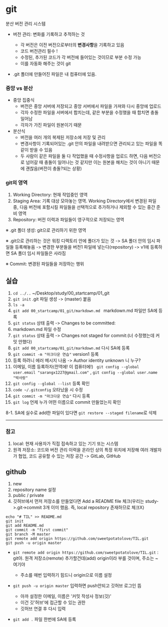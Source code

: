 # git
분산 버전 관리 시스템

- 버전 관리: 변화를 기록하고 추적하는 것
  - 각 버전은 이전 버전으로부터의 **변경사항**을 기록하고 있음
  - 코드 버전관리 필수 !
  - 수정된, 추가된 코드가 각 버전에 들어있는 것이므로 부분 수정 가능
  - 이를 자동화 해주는 것이 git

- .git 폴더에 만들어진 파일은 내 컴퓨터에 있음. 

### 중앙 vs 분산
- 중앙 집중식
  - 버전은 중앙 서버에 저장되고 중앙 서버에서 파일을 가져와 다시 중앙에 업로드
  - 각자 수정한 파일을 서버에서 합치는데, 같은 부분을 수정했을 때 합치면 충돌 일어남
  - 각자가 가진 파일이 원본이기 때문
- 분산식
  - 버전을 여러 개의 복제된 저장소에 저장 및 관리
  - 변경사항이 기록되어있는 .git 안의 파일을 내려받으면 관리되고 있는 파일을 똑같이 받을 수 있음
  - 두 사람이 같은 파일을 둘 다 작업했을 때 수정사항을 업로드 하면, 다음 버전으로 넘어갈 때 충돌이 일어나는 것 같지만 이는 원본을 해치는 것이 아니기 때문에 괜찮음(버전이 충돌?되는 상황)

### git의 영역
1. Working Directory: 현재 작업중인 영역
2. Staging Area: 기록 대상 모아놓는 영역. Working Directory에서 변경된 파일 중, 다음 버전에 포함시킬 파일들을 선택적으로 추가하거나 제외할 수 있는 중간 준비 영역
3. Repository: 버전 이력과 파일들이 영구적으로 저장되는 영역

※ .git 폴더 생성: git으로 관리하기 위한 영역

※ .git으로 관리하는 것은 워킹 디렉토리 안에 폴더가 있는 것 -> SA 폴더 안의 임시 파일들 등록해놓음 -> 변경한 부분들을 버전1 파일에 넣는다(repository) -> v1에 등록하면 SA 폴더 임시 파일들은 사라짐

※ Commit: 변경된 파일들을 저장하는 행위

## 실습
1. `cd ../..` ~/Desktop/study/00_startcamp/01_git
2. `git init` .git 파일 생성 -> (master) 붙음
3. `ls -a` 
4. `git add 00_startcamp/01_git/markdown.md ` markdown.md 파일만 SA에 등록
5. `git status` 상태 출력 -> Changes to be committed:
6. markdown.md 파일 수정
7. `git status` 상태 출력 -> Changes not staged for commit:(너 수정했는데 커밋 안했다)
8. `git add 00_startcamp/01_git/markdown.md`  다시 SA에 등록
9. `git commit -m "마크다운 연습"` version1 등록
10. 등록 하려니 에러 메시지 나옴 -> Author identity unknown 니 누구?
11. 이메일, 이름 등록하자(전역에! 이 컴퓨터에!) ` git config --global user.email "sarangx1227@gmail.com"` , `git config --global user.name "박사랑"`
12. `git config --global --list` 등록 확인
13. `code ~/.gitconfig` 오타났을 시 수정
14. `git commit -m "마크다운 연습"` 다시 등록
15. `git log` 언제 누가 어떤 이름으로 commit 만들었는지 확인

8-1. SA에 실수로 add한 파일이 있다면 `git restore --staged filename`로 삭제

---
### 참고
1. local: 현재 사용자가 직접 접속하고 있는 기기 또는 시스템
2. 원격 저장소: 코드와 버전 관리 이력을 온라인 상의 특정 위치에 저장해 여러 개발자가 협업, 코드 공유할 수 있는 저장 공간 -> GitLab, GitHub


## github
1. new
2. repository name 설정
3. public / private
4. 깃허브에서 먼저 저장소를 만들었다면 Add a README file 체크(우리는 study->.git->commit 3개 이미 했음. 즉, local repository 존재하므로 체크X)

```
echo "# TIL" >> README.md
git init
git add README.md
git commit -m "first commit"
git branch -M master
git remote add origin https://github.com/sweetpotatolove/TIL.git
git push -u origin master
```
- `git remote add origin https://github.com/sweetpotatolove/TIL.git` : git아. 원격 저장소(remote) 추가할건데(add) origin이라 부를 것이며, 주소는 ~ 여기야
  - 주소를 매번 입력하기 힘드니 origin으로 이름 설정

- `git push -u origin master` 입력하면 push안되고 깃허브 로그인 뜸
  - 아까 설정한 이메일, 이름은 '커밋 작성사 정보(깃)'
  - 이건 깃'허브'에 접근할 수 있는 권한
  - 깃허브 연결 후 다시 입력

- `git add .` 파일 한번에 SA에 등록
